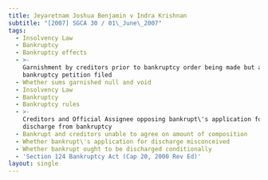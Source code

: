 ```yaml
---
title: Jeyaretnam Joshua Benjamin v Indra Krishnan
subtitle: "[2007] SGCA 30 / 01\_June\_2007"
tags:
  - Insolvency Law
  - Bankruptcy
  - Bankruptcy effects
  - >-
    Garnishment by creditors prior to bankruptcy order being made but after
    bankruptcy petition filed
  - Whether sums garnished null and void
  - Insolvency Law
  - Bankruptcy
  - Bankruptcy rules
  - >-
    Creditors and Official Assignee opposing bankrupt\'s application for
    discharge from bankruptcy
  - Bankrupt and creditors unable to agree on amount of composition
  - Whether bankrupt\'s application for discharge misconceived
  - Whether bankrupt ought to be discharged conditionally
  - 'Section 124 Bankruptcy Act (Cap 20, 2000 Rev Ed)'
layout: single
---
```


